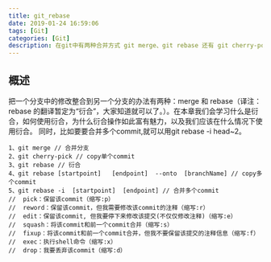 ```yaml
---
title: git_rebase
date: 2019-01-24 16:59:06
tags: [Git]
categories: [Git]
description: 在git中有两种合并方式 git merge、git rebase 还有 git cherry-pcik(单个copy commit)、git rebase --onto (多个commit copy 合并)，合并多个 commit 也要用到 git rebase
---
```

## 概述
把一个分支中的修改整合到另一个分支的办法有两种：merge 和 rebase（译注：rebase 的翻译暂定为“衍合”，大家知道就可以了。）。在本章我们会学习什么是衍合，如何使用衍合，为什么衍合操作如此富有魅力，以及我们应该在什么情况下使用衍合。
同时，比如要要合并多个commit,就可以用git rebase -i head~2。
```shell
1、git merge // 合并分支
2、git cherry-pick // copy单个commit
3、git rebase // 衍合
4、git rebase [startpoint]   [endpoint]  --onto  [branchName] // copy多个commit
5、git rebase -i  [startpoint]  [endpoint] // 合并多个commit
//  pick：保留该commit（缩写:p）
//  reword：保留该commit，但我需要修改该commit的注释（缩写:r）
//  edit：保留该commit, 但我要停下来修改该提交(不仅仅修改注释)（缩写:e）
//  squash：将该commit和前一个commit合并（缩写:s）
//  fixup：将该commit和前一个commit合并，但我不要保留该提交的注释信息（缩写:f）
//  exec：执行shell命令（缩写:x）
//  drop：我要丢弃该commit（缩写:d）
```